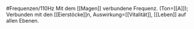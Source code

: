 #Frequenzen/110Hz
Mit dem [[Magen]] verbundene Frequenz. (Ton=[[A]]); Verbunden mit den [[Eierstöcke]]n, Auswirkung=[[Vitalität]], [[Leben]] auf allen Ebenen.